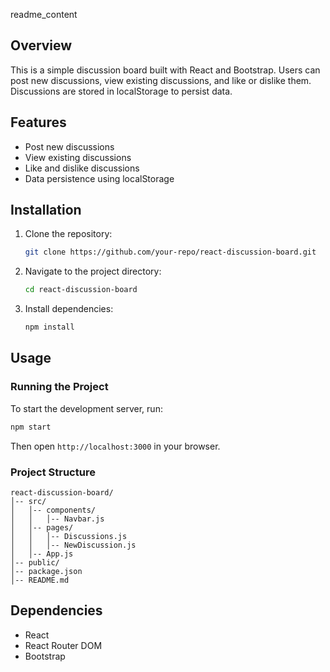 readme_content 

## Overview
This is a simple discussion board built with React and Bootstrap. Users can post new discussions, view existing discussions, and like or dislike them. Discussions are stored in localStorage to persist data.

## Features
- Post new discussions
- View existing discussions
- Like and dislike discussions
- Data persistence using localStorage

## Installation

1. Clone the repository:
   ```sh
   git clone https://github.com/your-repo/react-discussion-board.git
   ```

2. Navigate to the project directory:
   ```sh
   cd react-discussion-board
   ```

3. Install dependencies:
   ```sh
   npm install
   ```

## Usage

### Running the Project
To start the development server, run:
```sh
npm start
```
Then open `http://localhost:3000` in your browser.

### Project Structure
```
react-discussion-board/
│-- src/
│   │-- components/
│   │   │-- Navbar.js
│   │-- pages/
│   │   │-- Discussions.js
│   │   │-- NewDiscussion.js
│   │-- App.js
│-- public/
│-- package.json
│-- README.md
```

## Dependencies
- React
- React Router DOM
- Bootstrap
